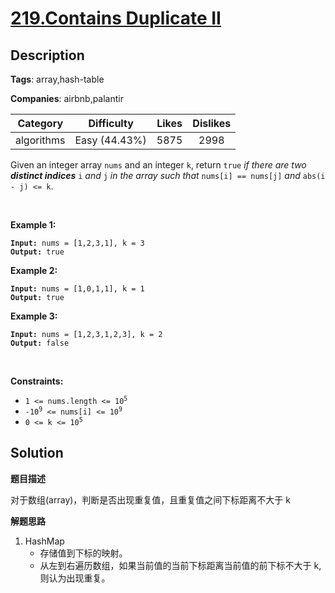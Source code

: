 # [219.Contains Duplicate II](https://leetcode.com/problems/contains-duplicate-ii/description/)

## Description

**Tags**: array,hash-table

**Companies**: airbnb,palantir

| Category | Difficulty | Likes | Dislikes |
| :------: | :--------: | :---: | :------: |
| algorithms | Easy (44.43%) | 5875 | 2998 |

<p>Given an integer array <code>nums</code> and an integer <code>k</code>, return <code>true</code> <em>if there are two <strong>distinct indices</strong> </em><code>i</code><em> and </em><code>j</code><em> in the array such that </em><code>nums[i] == nums[j]</code><em> and </em><code>abs(i - j) &lt;= k</code>.</p>
<p>&nbsp;</p>
<p><strong class="example">Example 1:</strong></p>
<pre><code><strong>Input:</strong> nums = [1,2,3,1], k = 3
<strong>Output:</strong> true</code></pre>
<p><strong class="example">Example 2:</strong></p>
<pre><code><strong>Input:</strong> nums = [1,0,1,1], k = 1
<strong>Output:</strong> true</code></pre>
<p><strong class="example">Example 3:</strong></p>
<pre><code><strong>Input:</strong> nums = [1,2,3,1,2,3], k = 2
<strong>Output:</strong> false</code></pre>
<p>&nbsp;</p>
<p><strong>Constraints:</strong></p>
<ul>
  <li><code>1 &lt;= nums.length &lt;= 10<sup>5</sup></code></li>
  <li><code>-10<sup>9</sup> &lt;= nums[i] &lt;= 10<sup>9</sup></code></li>
  <li><code>0 &lt;= k &lt;= 10<sup>5</sup></code></li>
</ul>

## Solution

**题目描述**

对于数组(array)，判断是否出现重复值，且重复值之间下标距离不大于 k

**解题思路**

1. HashMap
   - 存储值到下标的映射。
   - 从左到右遍历数组，如果当前值的当前下标距离当前值的前下标不大于 k, 则认为出现重复。

